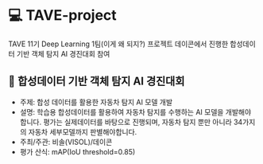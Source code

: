 # 💻 TAVE-project
TAVE 11기 Deep Learning 1팀(이게 왜 되지?) 프로젝트 
데이콘에서 진행한 합성데이터 기반 객체 탐지 AI 경진대회 참여

## 🚗 합성데이터 기반 객체 탐지 AI 경진대회 
* 주제: 합성 데이터를 활용한 자동차 탐지 AI 모델 개발
* 설명: 학습용 합성데이터를 활용하여 자동차 탐지를 수행하는 AI 모델을 개발해야 합니다.
평가는 실제데이터를 바탕으로 진행되며, 자동차 탐지 뿐만 아니라 34가지의 자동차 세부모델까지 판별해야합니다.
* 주최/주관: 비솔(VISOL)/데이콘
* 평가 산식: mAP(IoU threshold=0.85)
